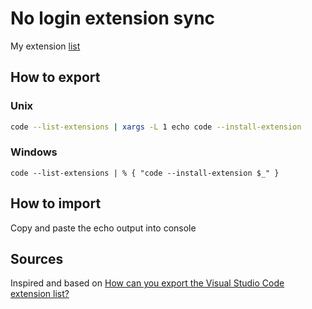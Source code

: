 # No login extension sync 

My extension [list](list.txt)

## How to export

### Unix

```bash
code --list-extensions | xargs -L 1 echo code --install-extension
```


### Windows

```shell
code --list-extensions | % { "code --install-extension $_" }
```

## How to import

Copy and paste the echo output into console

## Sources

Inspired and based on [How can you export the Visual Studio Code extension list?](https://stackoverflow.com/questions/35773299/how-can-you-export-the-visual-studio-code-extension-list)